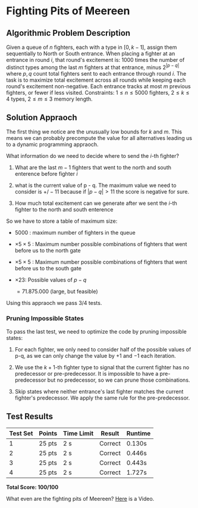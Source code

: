 # Fighting Pits of Meereen

## Algorithmic Problem Description

Given a queue of $n$ fighters, each with a type in $[0,k-1]$, assign them sequentially to North or South entrance. When placing a fighter at an entrance in round $i$, that round's excitement is: $1000$ times the number of distinct types among the last $m$ fighters at that entrance, minus $2^{|p-q|}$ where $p,q$ count total fighters sent to each entrance through round $i$. The task is to maximize total excitement across all rounds while keeping each round's excitement non-negative. Each entrance tracks at most $m$ previous fighters, or fewer if less visited. Constraints: $1 \leq n \leq 5000$ fighters, $2 \leq k \leq 4$ types, $2 \leq m \leq 3$ memory length.

## Solution Appraoch

The first thing we notice are the unusually low bounds for $k$ and $m$. This means we can probably precompute the value for all alternatives leading us to a dynamic programming appraoch.

What information do we need to decide where to send the $i$-th fighter?

1. What are the last $m-1$ fighters that went to the north and south enterence before fighter $i$

2. what is the current value of p - q. The maximum value we need to consider is $+/-11$ because if $|p-q| > 11$ the score is negative for sure.

3. How much total excitement can we generate after we sent the $i$-th fighter to the north and south enterence

So we have to store a table of maximum size:

- $5000$ : maximum number of fighters in the queue
- $\times 5 \times 5$ : Maximum number possible combinations of fighters that went before us to the north gate 
- $\times 5 \times 5$ : Maximum number possible combinations of fighters that went before us to the south gate 
- $\times 23$: Possible values of $p-q$

    $= 71.875.000$ (large, but feasible)

Using this appraoch we pass 3/4 tests.

### Pruning Impossible States

To pass the last test, we need to optimize the code by pruning impossible states:

1. For each fighter, we only need to consider half of the possible values of p-q, as we can only change the value by $+1$ and $-1$ each iteration.

2. We use the $k+1$-th fighter type to signal that the current fighter has no predecessor or pre-predecessor. It is impossible to have a pre-predecessor but no predecessor, so we can prune those combinations.

3. Skip states where neither entrance's last fighter matches the current fighter's predecessor. We apply the same rule for the pre-predecessor.


## Test Results

| Test Set | Points | Time Limit | Result | Runtime |
|----------|---------|------------|---------|----------|
| 1 | 25 pts | 2 s |  Correct | 0.130s |
| 2 | 25 pts | 2 s |  Correct | 0.446s |
| 3 | 25 pts | 2 s |  Correct | 0.443s |
| 4 | 25 pts | 2 s |  Correct | 1.727s |

**Total Score: 100/100**

What even are the fighting pits of Meereen? [Here](https://www.youtube.com/watch?v=GlXv66gFtbI&ab_channel=FirstofHisName) is a Video.
